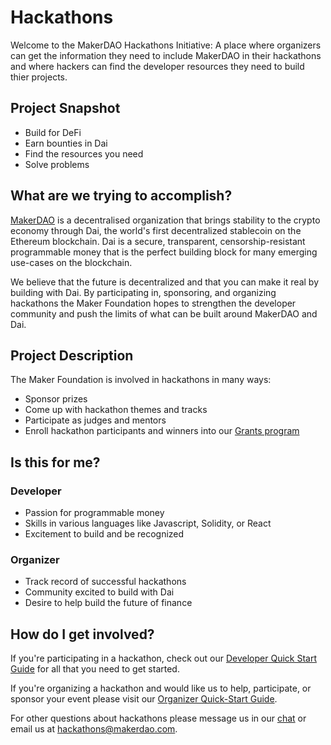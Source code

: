 # Hackathons

Welcome to the MakerDAO Hackathons Initiative: A place where organizers can get the information they need to include MakerDAO in their hackathons and where hackers can find the developer resources they need to build thier projects.

## Project Snapshot

- Build for DeFi
- Earn bounties in Dai
- Find the resources you need
- Solve problems

## What are we trying to accomplish?

[MakerDAO](https://makerdao.com/) is a decentralised organization that brings stability to the crypto economy through Dai, the world's first decentralized stablecoin on the Ethereum blockchain. Dai is a secure, transparent, censorship-resistant programmable money that is the perfect building block for many emerging use-cases on the blockchain.

We believe that the future is decentralized and that you can make it real by building with Dai. By participating in, sponsoring, and organizing hackathons the Maker Foundation hopes to strengthen the developer community and push the limits of what can be built around MakerDAO and Dai.

## Project Description

The Maker Foundation is involved in hackathons in many ways:

- Sponsor prizes
- Come up with hackathon themes and tracks
- Participate as judges and mentors
- Enroll hackathon participants and winners into our [Grants program](../grants/README.md)

## Is this for me?

### Developer

- Passion for programmable money
- Skills in various languages like Javascript, Solidity, or React
- Excitement to build and be recognized

### Organizer

- Track record of successful hackathons
- Community excited to build with Dai
- Desire to help build the future of finance

## How do I get involved?

If you're participating in a hackathon, check out our [Developer Quick Start Guide](./developer-quick-start-guide.md) for all that you need to get started.

If you're organizing a hackathon and would like us to help, participate, or sponsor your event please visit our [Organizer Quick-Start Guide](./organizer-quick-start-guide.md).

For other questions about hackathons please message us in our [chat](https://chat.makerdao.com/channel/community-development) or email us at hackathons@makerdao.com.
